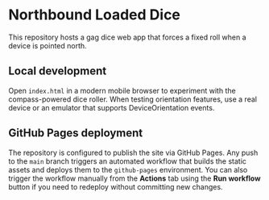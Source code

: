 # Northbound Loaded Dice

This repository hosts a gag dice web app that forces a fixed roll when a device is pointed north.

## Local development

Open `index.html` in a modern mobile browser to experiment with the compass-powered dice roller. When testing
orientation features, use a real device or an emulator that supports DeviceOrientation events.

## GitHub Pages deployment

The repository is configured to publish the site via GitHub Pages. Any push to the `main` branch triggers an
automated workflow that builds the static assets and deploys them to the `github-pages` environment. You can
also trigger the workflow manually from the **Actions** tab using the **Run workflow** button if you need to
redeploy without committing new changes.

